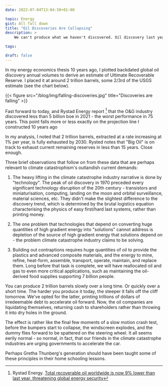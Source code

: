 ```yaml
---
date: 2022-07-04T13:04:50+01:00

topic: Energy
gist: All fall down
title: "Oil Discoveries Are Collapsing"
description: > 
    We can't produce what we haven't discovered. Oil discovery last year fell to an 75 year low. Production will follow.

tags:

draft: false
---
```


In my energy economics thesis 10 years ago, I plotted backdated global oil discovery annual volumes to derive an estimate of Ultimate Recoverable Reserve. I placed it at around 2 trillion barrels, some 2/3rd of the USGS estimate (see the chart below).

{{< figure src="/blog/img/falling-discoveries.jpg" title="Discoveries are falling" >}}


Fast forward to today, and Rystad Energy report [^1] that the O&G industry discovered less than 5 billion boe in 2021 - the worst performance in 75 years. This point falls more or less exactly on the projection line I constructed 10 years ago

In my analysis, I noted that 2 trillion barrels, extracted at a rate increasing at 1% per year, is fully exhausted by 2030. Rysted notes that "Big Oil" is on track to exhaust current remaining reserves in less than 15 years. Close enough.

Three brief observations that follow on from these data that are perhaps relevant to climate catastrophism's outlandish current demands:

1. The heavy lifting in the climate catastrophe industry narrative is done by "technology". The peak of oil discovery in 1970 preceded every significant technology disruption of the 20th century - transistors and miniaturisation, computing, landing on the moon and orbital surveillance, material sciences, etc. They didn't make the slightest difference to the discovery trend, which is determined by the brutal logistics equation characterising the physics of easy first/hard last systems, rather than printing money.

2. The one problem that technologies that depend on converting huge quantities of high gradient energy into "solutions" cannot address is depletion of the source of high gradient energy that solutions depend on - the problem climate catastrophe industry claims to be solving.

3. Building out contraptions requires huge quantities of oil to provide the plastics and advanced composite materials, and the energy to mine, refine, heat-form, assemble, transport, operate, maintain, and replace them. Long before that task is complete, we will have reallocated oil and gas to even more critical applications, such as maintaining the oil-derived food supplies supporting 7 billion people.

You can produce 2 trillion barrels slowly over a long time. Or quickly over a short time. The harder you produce it today, the steeper it falls off the cliff tomorrow. We've opted for the latter, printing trillions of dollars of irredeemable debt to accelerate oil forward. Now, the oil companies are liquidating themselves, returning cash to shareholders rather than throwing it into dry holes in the ground.

The effect is rather like the final few moments of a slow motion crash test, before the bumpers start to collapse, the windscreen explodes, and the dummy flies forward to be spattered on the steering wheel. It all seems eerily normal - so normal, in fact, that our friends in the climate catastrophe industries are urging governments to accelerate the car.

Perhaps Gretha Thunberg's generation should have been taught some of these principles in their home schooling lessons.

[^1]: Rystad Energy. [Total recoverable oil worldwide is now 9% lower than last year, threatening global energy security](https://www.rystadenergy.com/news/total-recoverable-oil-worldwide-is-now-9-lower-than-last-year-threatening-global)